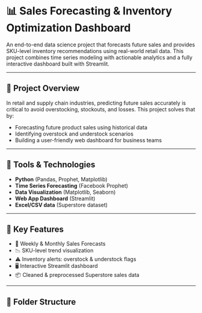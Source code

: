 # 📊 Sales Forecasting & Inventory Optimization Dashboard

An end-to-end data science project that forecasts future sales and provides SKU-level inventory recommendations using real-world retail data. This project combines time series modeling with actionable analytics and a fully interactive dashboard built with Streamlit.

---

## 🚀 Project Overview

In retail and supply chain industries, predicting future sales accurately is critical to avoid overstocking, stockouts, and losses. This project solves that by:

- Forecasting future product sales using historical data
- Identifying overstock and understock scenarios
- Building a user-friendly web dashboard for business teams

---

## 🔧 Tools & Technologies

- **Python** (Pandas, Prophet, Matplotlib)
- **Time Series Forecasting** (Facebook Prophet)
- **Data Visualization** (Matplotlib, Seaborn)
- **Web App Dashboard** (Streamlit)
- **Excel/CSV data** (Superstore dataset)

---

## 🧠 Key Features

- 📅 Weekly & Monthly Sales Forecasts
- 📉 SKU-level trend visualization
- ⚠️ Inventory alerts: overstock & understock flags
- 🖥️ Interactive Streamlit dashboard
- 📦 Cleaned & preprocessed Superstore sales data

---

## 📂 Folder Structure

